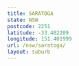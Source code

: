 ```yaml
---
title: SARATOGA
state: NSW
postcode: 2251
latitude: -33.482209
longitude: 151.401999
url: /nsw/saratoga/
layout: suburb
---
```

